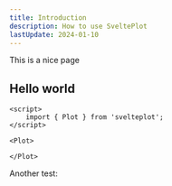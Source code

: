 ```yaml
---
title: Introduction
description: How to use SveltePlot
lastUpdate: 2024-01-10
---
```


<script lang="ts">
    import { Plot, Frame, Dot, DotX, DotY, GridX, GridY } from '$lib/index.js';
    import RuleX from '$lib/marks/RuleX.svelte';
    import CandlestickExample from '../marks/rule/CandlestickExample.svelte';

    let marginLeft = $state(30);
    let marginRight = $state(20);
    let marginTop = $state(5);
    let marginBottom = $state(20);

    const demoData = [
        { x: 0, y: 0, size: 6 },
        { x: 1, y: 1, size: 5 },
        { x: 2, y: 2, size: 3 },
        { x: 4, y: 3, size: 6 },
        { x: 5, y: 1, size: 5 },
        { x: 6, y: 2, size: 3 },
        { x: 8, y: 0.25, size: 6 },
        { x: 9, y: 2, size: 5 },
        { x: 11, y: 1, size: 3 }
    ];

    let cutoff = $state(demoData.length);
    let maxRad = $state(6);
    let hasFrame = $state(true);
    let useData = $derived(demoData.slice(0, cutoff));
</script>

This is a nice page

## Hello world

<CandlestickExample />

```svelte
<script>
    import { Plot } from 'svelteplot';
</script>

<Plot>
    
</Plot>
```

Another test:


